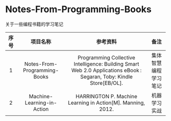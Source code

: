 # Notes-From-Programming-Books
关于一些编程书籍的学习笔记

| 序号 |           项目名称           |                           参考资料                           |         备注         |
| :--: | :--------------------------: | :----------------------------------------------------------: | :------------------: |
|  1   | Notes-From-Programming-Books | Programming Collective Intelligence: Building Smart Web 2.0 Applications eBook : Segaran, Toby: Kindle Store[EB/OL]. | 集体智慧编程学习笔记 |
|  2   |  Machine-Learning-in-Action  | HARRINGTON P. Machine Learning in Action[M]. Manning, 2012.  |     机器学习实战     |

